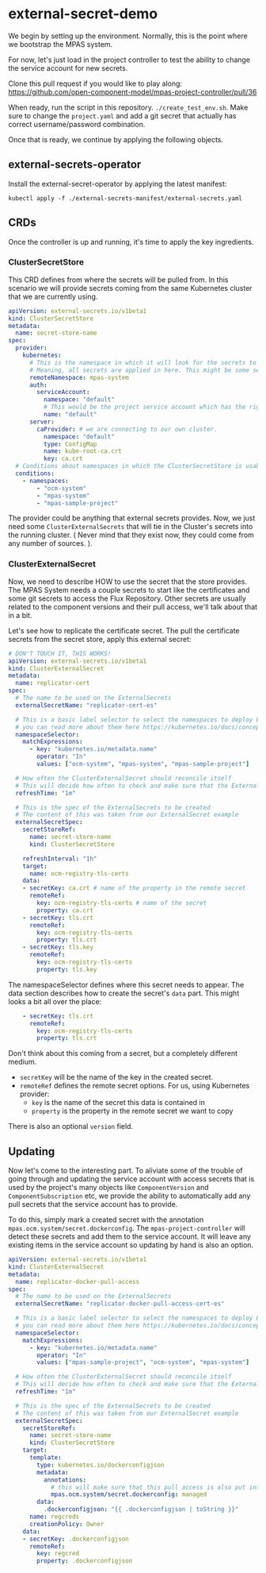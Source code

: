 # external-secret-demo

We begin by setting up the environment. Normally, this is the point where we bootstrap the MPAS system.

For now, let's just load in the project controller to test the ability to change the service account for new secrets.

Clone this pull request if you would like to play along: https://github.com/open-component-model/mpas-project-controller/pull/36

When ready, run the script in this repository. `./create_test_env.sh`. Make sure to change the `project.yaml` and add
a git secret that actually has correct username/password combination.

Once that is ready, we continue by applying the following objects.

## external-secrets-operator

Install the external-secret-operator by applying the latest manifest:

```
kubectl apply -f ./external-secrets-manifest/external-secrets.yaml
```

## CRDs

Once the controller is up and running, it's time to apply the key ingredients.

### ClusterSecretStore

This CRD defines from where the secrets will be pulled from. In this scenario we will provide secrets coming from the
same Kubernetes cluster that we are currently using.

```yaml
apiVersion: external-secrets.io/v1beta1
kind: ClusterSecretStore
metadata:
  name: secret-store-name
spec:
  provider:
    kubernetes:
      # This is the namespace in which it will look for the secrets to be distributed.
      # Meaning, all secrets are applied in here. This might be some secret-namespace for distribution purposes.
      remoteNamespace: mpas-system
      auth:
        serviceAccount:
          namespace: "default"
          # This would be the project service account which has the right permissions to create secrets.
          name: "default"
      server:
        caProvider: # we are connecting to our own cluster.
          namespace: "default"
          type: ConfigMap
          name: kube-root-ca.crt
          key: ca.crt
  # Conditions about namespaces in which the ClusterSecretStore is usable for ExternalSecrets
  conditions:
    - namespaces:
        - "ocm-system"
        - "mpas-system"
        - "mpas-sample-project"
```

The provider could be anything that external secrets provides. Now, we just need some `ClusterExternalSecrets` that will
tie in the Cluster's secrets into the running cluster. ( Never mind that they exist now, they could come from any number
of sources. ).

### ClusterExternalSecret

Now, we need to describe HOW to use the secret that the store provides. The MPAS System needs a couple secrets to start
like the certificates and some git secrets to access the Flux Repository. Other secrets are usually related to the
component versions and their pull access, we'll talk about that in a bit.

Let's see how to replicate the certificate secret. The pull the certificate secrets from the secret store, apply this
external secret:

```yaml
# DON'T TOUCH IT, THIS WORKS!
apiVersion: external-secrets.io/v1beta1
kind: ClusterExternalSecret
metadata:
  name: replicator-cert
spec:
  # The name to be used on the ExternalSecrets
  externalSecretName: "replicator-cert-es"

  # This is a basic label selector to select the namespaces to deploy ExternalSecrets to.
  # you can read more about them here https://kubernetes.io/docs/concepts/overview/working-with-objects/labels/#resources-that-support-set-based-requirements
  namespaceSelector:
    matchExpressions:
      - key: "kubernetes.io/metadata.name"
        operator: "In"
        values: ["ocm-system", "mpas-system", "mpas-sample-project"]

  # How often the ClusterExternalSecret should reconcile itself
  # This will decide how often to check and make sure that the ExternalSecrets exist in the matching namespaces
  refreshTime: "1m"

  # This is the spec of the ExternalSecrets to be created
  # The content of this was taken from our ExternalSecret example
  externalSecretSpec:
    secretStoreRef:
      name: secret-store-name
      kind: ClusterSecretStore

    refreshInterval: "1h"
    target:
      name: ocm-registry-tls-certs
    data:
    - secretKey: ca.crt # name of the property in the remote secret
      remoteRef:
        key: ocm-registry-tls-certs # name of the secret
        property: ca.crt
    - secretKey: tls.crt
      remoteRef:
        key: ocm-registry-tls-certs
        property: tls.crt
    - secretKey: tls.key
      remoteRef:
        key: ocm-registry-tls-certs
        property: tls.key
```

The namespaceSelector defines where this secret needs to appear. The data section describes how to create the secret's
`data` part. This might looks a bit all over the place:

```yaml
    - secretKey: tls.crt
      remoteRef:
        key: ocm-registry-tls-certs
        property: tls.crt
```

Don't think about this coming from a secret, but a completely different medium.
- `secretKey` will be the name of the key in the created secret.
- `remoteRef` defines the remote secret options. For us, using Kubernetes provider:
    - `key` is the name of the secret this data is contained in
    - `property` is the property in the remote secret we want to copy

There is also an optional `version` field.

## Updating

Now let's come to the interesting part. To aliviate some of the trouble of going through and updating the service account
with access secrets that is used by the project's many objects like `ComponentVersion` and `ComponentSubscription` etc,
we provide the ability to automatically add any pull secrets that the service account has to provide.

To do this, simply mark a created secret with the annotation `mpas.ocm.system/secret.dockerconfig`. The
`mpas-project-controller` will detect these secrets and add them to the service account. It will leave any existing
items in the service account so updating by hand is also an option.

```yaml
apiVersion: external-secrets.io/v1beta1
kind: ClusterExternalSecret
metadata:
  name: replicator-docker-pull-access
spec:
  # The name to be used on the ExternalSecrets
  externalSecretName: "replicator-docker-pull-access-cert-es"

  # This is a basic label selector to select the namespaces to deploy ExternalSecrets to.
  # you can read more about them here https://kubernetes.io/docs/concepts/overview/working-with-objects/labels/#resources-that-support-set-based-requirements
  namespaceSelector:
    matchExpressions:
      - key: "kubernetes.io/metadata.name"
        operator: "In"
        values: ["mpas-sample-project", "ocm-system", "mpas-system"]

  # How often the ClusterExternalSecret should reconcile itself
  # This will decide how often to check and make sure that the ExternalSecrets exist in the matching namespaces
  refreshTime: "1m"

  # This is the spec of the ExternalSecrets to be created
  # The content of this was taken from our ExternalSecret example
  externalSecretSpec:
    secretStoreRef:
      name: secret-store-name
      kind: ClusterSecretStore
    target:
      template:
        type: kubernetes.io/dockerconfigjson
        metadata:
          annotations:
            # this will make sure that this pull access is also put into the service account created by the project.
            mpas.ocm.system/secret.dockerconfig: managed
        data:
          .dockerconfigjson: "{{ .dockerconfigjson | toString }}"
      name: regcreds
      creationPolicy: Owner
    data:
    - secretKey: .dockerconfigjson
      remoteRef:
        key: regcred
        property: .dockerconfigjson
```
